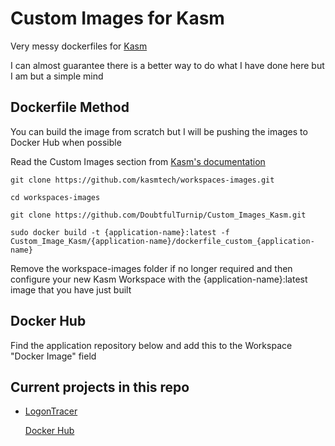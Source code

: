 # Custom Images for Kasm

Very messy dockerfiles for [Kasm](https://www.kasmweb.com/)

I can almost guarantee there is a better way to do what I have done here but I am but a simple mind

## Dockerfile Method

You can build the image from scratch but I will be pushing the images to Docker Hub when possible

Read the Custom Images section from [Kasm's documentation](https://www.kasmweb.com/docs/latest/how_to/building_images.html)


``
git clone https://github.com/kasmtech/workspaces-images.git
``

``
cd workspaces-images
``

``
git clone https://github.com/DoubtfulTurnip/Custom_Images_Kasm.git
``

``
sudo docker build -t {application-name}:latest -f Custom_Image_Kasm/{application-name}/dockerfile_custom_{application-name}
``

Remove the workspace-images folder if no longer required and then configure your new Kasm Workspace with the {application-name}:latest image that you have just built

## Docker Hub

Find the application repository below and add this to the Workspace "Docker Image" field


## Current projects in this repo

* [LogonTracer](https://github.com/JPCERTCC/LogonTracer)
  
  [Docker Hub](https://hub.docker.com/r/bukshee/logontracer)

